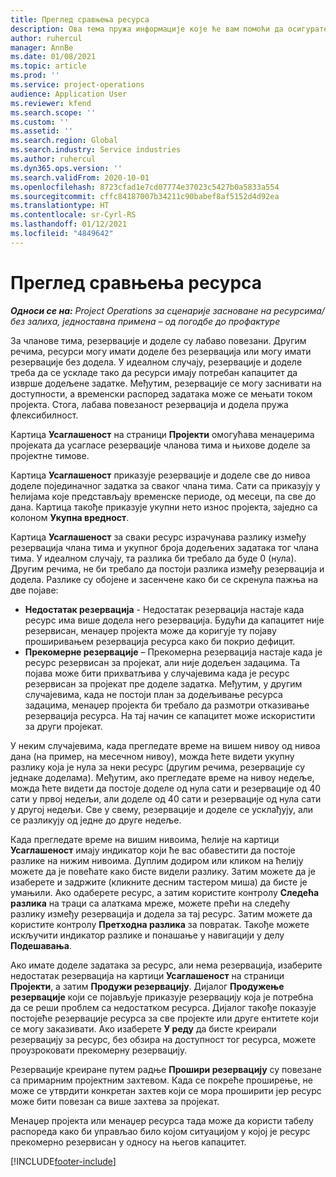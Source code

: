 ```yaml
---
title: Преглед сравњења ресурса
description: Ова тема пружа информације које ће вам помоћи да осигурате усклађивање резервација ресурса и задатака за пројекте.
author: ruhercul
manager: AnnBe
ms.date: 01/08/2021
ms.topic: article
ms.prod: ''
ms.service: project-operations
audience: Application User
ms.reviewer: kfend
ms.search.scope: ''
ms.custom: ''
ms.assetid: ''
ms.search.region: Global
ms.search.industry: Service industries
ms.author: ruhercul
ms.dyn365.ops.version: ''
ms.search.validFrom: 2020-10-01
ms.openlocfilehash: 8723cfad1e7cd07774e37023c5427b0a5833a554
ms.sourcegitcommit: cffc84187007b34211c90babef8af5152d4d92ea
ms.translationtype: HT
ms.contentlocale: sr-Cyrl-RS
ms.lasthandoff: 01/12/2021
ms.locfileid: "4849642"
---
```

# <a name="resource-reconciliation-overview"></a>Преглед сравњења ресурса

_**Односи се на:** Project Operations за сценарије засноване на ресурсима/без залиха, једноставна примена – од погодбе до профактуре_

За чланове тима, резервације и доделе су лабаво повезани. Другим речима, ресурси могу имати доделе без резервација или могу имати резервације без додела. У идеалном случају, резервације и доделе треба да се ускладе тако да ресурси имају потребан капацитет да изврше додељене задатке. Међутим, резервације се могу заснивати на доступности, а временски распоред задатака може се мењати током пројекта. Стога, лабава повезаност резервација и додела пружа флексибилност.

Картица **Усаглашеност** на страници **Пројекти** омогућава менаџерима пројеката да усагласе резервације чланова тима и њихове доделе за пројектне тимове.

Картица **Усаглашеност** приказује резервације и доделе све до нивоа доделе појединачног задатка за сваког члана тима. Сати са приказују у ћелијама које представљају временске периоде, од месеци, па све до дана. Картица такође приказује укупни нето износ пројекта, заједно са колоном **Укупна вредност**.

Картица **Усаглашеност** за сваки ресурс израчунава разлику између резервација члана тима и укупног броја додељених задатака тог члана тима. У идеалном случају, та разлика би требало да буде 0 (нула). Другим речима, не би требало да постоји разлика између резервација и додела. Разлике су обојене и засенчене како би се скренула пажња на две појаве:

- **Недостатак резервација** - Недостатак резервација настаје када ресурс има више додела него резервација. Будући да капацитет није резервисан, менаџер пројекта може да коригује ту појаву проширивањем резервација ресурса како би покрио дефицит.
- **Прекомерне резервације** – Прекомерна резервација настаје када је ресурс резервисан за пројекат, али није додељен задацима. Та појава може бити прихватљива у случајевима када је ресурс резервисан за пројекат пре доделе задатка. Међутим, у другим случајевима, када не постоји план за додељивање ресурса задацима, менаџер пројекта би требало да размотри отказивање резервација ресурса. На тај начин се капацитет може искористити за други пројекат.

У неким случајевима, када прегледате време на вишем нивоу од нивоа дана (на пример, на месечном нивоу), можда ћете видети укупну разлику која је нула за неки ресурс (другим речима, резервације су једнаке доделама). Међутим, ако прегледате време на нивоу недеље, можда ћете видети да постоје доделе од нула сати и резервације од 40 сати у првој недељи, али доделе од 40 сати и резервације од нула сати у другој недељи. Све у свему, резервације и доделе се усклађују, али се разликују од једне до друге недеље.

Када прегледате време на вишим нивоима, ћелије на картици **Усаглашеност** имају индикатор који ће вас обавестити да постоје разлике на нижим нивоима. Дуплим додиром или кликом на ћелију можете да је повећате како бисте видели разлику. Затим можете да је изаберете и задржите (кликните десним тастером миша) да бисте је умањили. Ако одаберете ресурс, а затим користите контролу **Следећа разлика** на траци са алаткама мреже, можете прећи на следећу разлику између резервација и додела за тај ресурс. Затим можете да користите контролу **Претходна разлика** за повратак. Такође можете искључити индикатор разлике и понашање у навигацији у делу **Подешавања**.

Ако имате доделе задатака за ресурс, али нема резервација, изаберите недостатак резервација на картици **Усаглашеност** на страници **Пројекти**, а затим **Продужи резервацију**. Дијалог **Продужење резервације** који се појављује приказује резервацију која је потребна да се реши проблем са недостатком ресурса. Дијалог такође показује постојеће резервације ресурса за све пројекте или друге ентитете који се могу заказивати. Ако изаберете **У реду** да бисте креирали резервацију за ресурс, без обзира на доступност тог ресурса, можете проузроковати прекомерну резервацију.

Резервације креиране путем радње **Прошири резервацију** су повезане са примарним пројектним захтевом. Када се покреће проширење, не може се утврдити конкретан захтев који се мора проширити јер ресурс може бити повезан са више захтева за пројекат.

Менаџер пројекта или менаџер ресурса тада може да користи табелу распореда како би управљао било којом ситуацијом у којој је ресурс прекомерно резервисан у односу на његов капацитет.


[!INCLUDE[footer-include](../includes/footer-banner.md)]